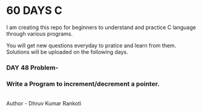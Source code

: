 # 60 DAYS C
I am creating this repo for beginners to understand and practice C language through various programs.

You will get new questions everyday to pratice and learn from them.
Solutions will be uploaded on the following days.

<h3>DAY 48 Problem-</h3>
<h3>Write a Program to increment/decrement a pointer.</h3>

<br>
Author - Dhruv Kumar Rankoti